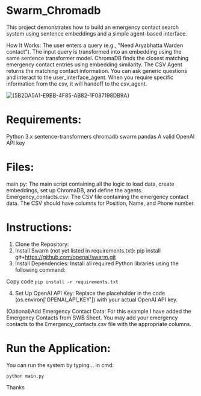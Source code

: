 # Swarm_Chromadb
This project demonstrates how to build an emergency contact search system using sentence embeddings and a simple agent-based interface.

How It Works:
The user enters a query (e.g., "Need Aryabhatta Warden contact").
The input query is transformed into an embedding using the same sentence transformer model.
ChromaDB finds the closest matching emergency contact entries using embedding similarity.
The CSV Agent returns the matching contact information.
You can ask generic questions and interact to the user_interface_agent.
When you require specific information from the csv, it will handoff to the csv_agent.

![{5B2DA5A1-E9BB-4F85-AB82-1F087198DB9A}](https://github.com/user-attachments/assets/b00729b8-5982-43c4-811b-cabc3c4c2f6f)


# Requirements:
Python 3.x
sentence-transformers
chromadb
swarm
pandas
A valid OpenAI API key

# Files:
main.py: The main script containing all the logic to load data, create embeddings, set up ChromaDB, and define the agents.
Emergency_contacts.csv: The CSV file containing the emergency contact data. The CSV should have columns for Position, Name, and Phone number.

# Instructions:

1) Clone the Repository:
2) Install Swarm (not yet listed in requirements.txt): pip install git+https://github.com/openai/swarm.git
3) Install Dependencies: Install all required Python libraries using the following command:

Copy code
```pip install -r requirements.txt```

4) Set Up OpenAI API Key: Replace the placeholder in the code (os.environ['OPENAI_API_KEY']) with your actual OpenAI API key.

(Optional)Add Emergency Contact Data: For this example I have added the Emergency Contacts from SWB Sheet. You may add your emergency contacts to the Emergency_contacts.csv file with the appropriate columns.

# Run the Application:
You can run the system by typing... in cmd:

```
python main.py
```
Thanks
